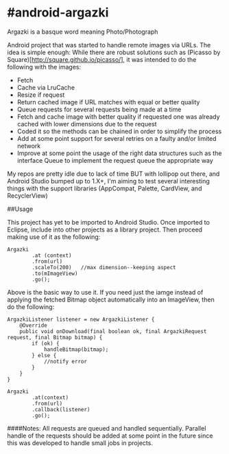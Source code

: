 #android-argazki
===============

Argazki is a basque word meaning Photo/Photograph

Android project that was started to handle remote images via URLs.
The idea is simple enough: While there are robust solutions such as (Picasso by Square)[http://square.github.io/picasso/], it was intended to do the following with the images:
* Fetch
* Cache via LruCache
* Resize if request
* Return cached image if URL matches with equal or better quality
* Queue requests for several requests being made at a time
* Fetch and cache image with better quality if requested one was already cached with lower dimensions due to the request
* Coded it so the methods can be chained in order to simplify the process
* Add at some point support for several retries on a faulty and/or limited network
* Improve at some point the usage of the right data structures such as the interface Queue to implement the request queue the appropriate way

My repos are pretty idle due to lack of time BUT with lollipop out there, and Android Studio bumped up to 1.X+, I'm aiming to test several interesting things with the support libraries (AppCompat, Palette, CardView, and RecyclerView)

##Usage

This project has yet to be imported to Android Studio. Once imported to Eclipse, include into other projects as a library project. Then proceed making use of it as the following:

```
Argazki
		.at (context)
		.from(url)
		.scaleTo(200)	//max dimension--keeping aspect
		.to(mImageView)
		.go();
```

Above is the basic way to use it. If you need just the iamge instead of applying the fetched Bitmap object automatically into an ImageView, then do the following:

```
ArgazkiListener listener = new ArgazkiListener {
	@Override
	public void onDownload(final boolean ok, final ArgazkiRequest request, final Bitmap bitmap) {
		if (ok) {
			handleBitmap(bitmap);
		} else {
			//notify error
		}
	}
}

Argazki
		.at(context)
		.from(url)
		.callback(listener)
		.go();
```

####Notes:
All requests are queued and handled sequentially. Parallel handle of the requests should be added at some point in the future since this was developed to handle small jobs in projects.